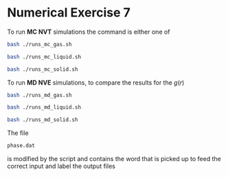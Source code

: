 # Numerical Exercise 7

To run **MC NVT** simulations the command is either one of

```bash
bash ./runs_mc_gas.sh 
```
```bash
bash ./runs_mc_liquid.sh 
```
```bash
bash ./runs_mc_solid.sh 
```

To run **MD NVE** simulations, to compare the results for the $g(r)$

```bash
bash ./runs_md_gas.sh 
```
```bash
bash ./runs_md_liquid.sh 
```
```bash
bash ./runs_md_solid.sh 
```

The file 

```bash
phase.dat
```
is modified by the script and contains the word that is picked up to feed the correct input and label the output files
